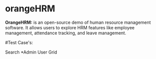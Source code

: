 # orangeHRM
**OrangeHRM:**
is an open-source demo of human resource management software. It allows users to explore HRM features like employee management, attendance tracking, and leave management.

#Test Case's:

Search
*Admin User Grid

